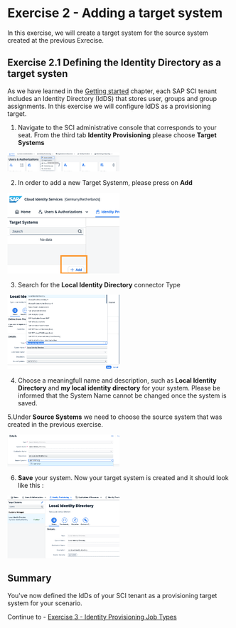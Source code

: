 # Exercise 2 - Adding a target system

In this exercise, we will create a target system for the source system created at the previous Exrecise. 

## Exercise 2.1 Defining the Identity Directory as a target systen

As we have learned in the [Getting started](../ex0/README.md) chapter, each SAP SCI tenant includes an Identity Directory  (IdDS) that stores user, groups and group assignments. In this exercise we will configure IdDS as a provisioning target.  

1. Navigate to the SCI administrative console that corresponds to your seat. From the third tab **Identity Provisioning** please choose **Target Systems**

<img src="/exercises/ex2/images/21.png" width=50% height=50%>

2. In order to add a new Target Systenm, please press on **Add**

<img src="/exercises/ex2/images/22.png" width=50% height=50%>
   
3. Search for the **Local Identity Directory** connector Type

<img src="/exercises/ex2/images/23.png" width=50% height=50%>  

4. Choose a meaningfull name and description, such as **Local Identity Directory**  and **my local identity directory** for your system. Please be informed that the System Name cannot be changed once the system is saved.
   
5.Under **Source Systems** we need to choose the source system that was created in the previous exercise.

<img src="/exercises/ex2/images/25.png" width=50% height=50%>  

6. **Save** your system. Now your target system is created and it should look like this : 

<img src="/exercises/ex2/images/24.png" width=50% height=50%>


## Summary

You've now defined the IdDs of your SCI tenant as a provisioning target system for your scenario. 

Continue to - [Exercise 3 - Identity Provisioning Job Types](../ex3/README.md)
